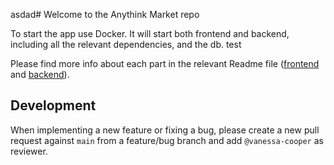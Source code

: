 asdad# Welcome to the Anythink Market repo

To start the app use Docker. It will start both frontend and backend, including all the relevant dependencies, and the db. test

Please find more info about each part in the relevant Readme file ([frontend](frontend/readme.md) and [backend](backend/README.md)).

## Development

When implementing a new feature or fixing a bug, please create a new pull request against `main` from a feature/bug branch and add `@vanessa-cooper` as reviewer.
